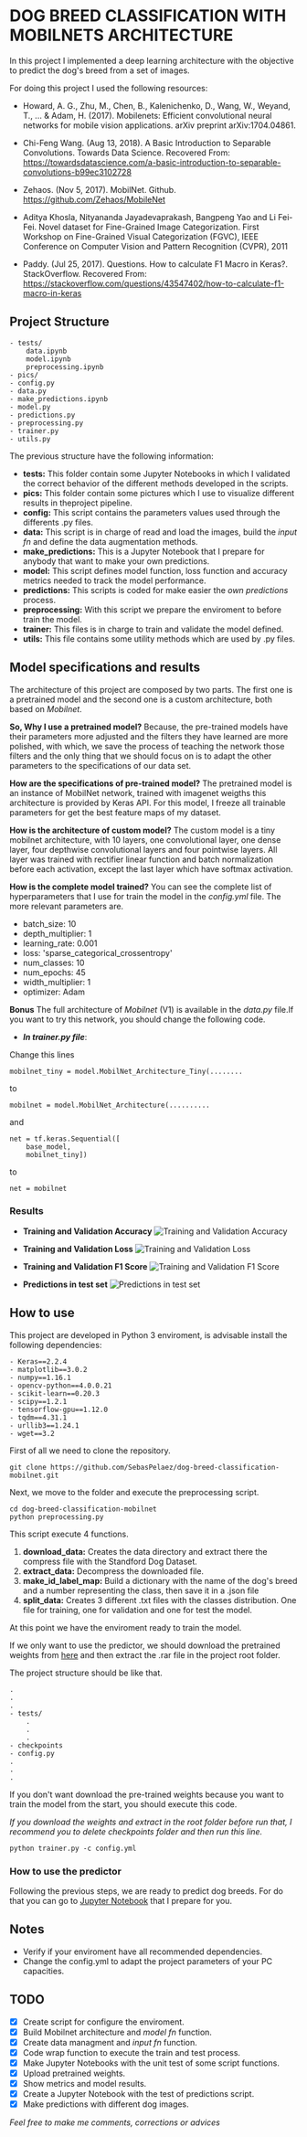 # DOG BREED CLASSIFICATION WITH MOBILNETS ARCHITECTURE

In this project I implemented a deep learning architecture with the objective to predict the dog's breed from a set of images.

For doing this project I used the following resources:

* Howard, A. G., Zhu, M., Chen, B., Kalenichenko, D., Wang, W., Weyand, T., ... & Adam, H. (2017). Mobilenets: Efficient convolutional neural networks for mobile vision applications. arXiv preprint arXiv:1704.04861.

* Chi-Feng Wang. (Aug 13, 2018). A Basic Introduction to Separable Convolutions. Towards Data Science. Recovered From: https://towardsdatascience.com/a-basic-introduction-to-separable-convolutions-b99ec3102728

* Zehaos. (Nov 5, 2017). MobilNet. Github. https://github.com/Zehaos/MobileNet

* Aditya Khosla, Nityananda Jayadevaprakash, Bangpeng Yao and Li Fei-Fei. Novel dataset for Fine-Grained Image Categorization. First Workshop on Fine-Grained Visual Categorization (FGVC), IEEE Conference on Computer Vision and Pattern Recognition (CVPR), 2011

* Paddy. (Jul 25, 2017). Questions. How to calculate F1 Macro in Keras?. StackOverflow. Recovered From: https://stackoverflow.com/questions/43547402/how-to-calculate-f1-macro-in-keras

## Project Structure

```
- tests/
    data.ipynb
    model.ipynb
    preprocessing.ipynb
- pics/
- config.py
- data.py
- make_predictions.ipynb
- model.py
- predictions.py
- preprocessing.py
- trainer.py
- utils.py
```

The previous structure have the following information:

* **tests:** This folder contain some Jupyter Notebooks in which I validated the correct behavior of the different methods developed in the scripts.
* **pics:** This folder contain some pictures which I use to visualize different results in theproject pipeline.
* **config:** This script contains the parameters values used through the differents .py files.
* **data:** This script is in charge of read and load the images, build the _input fn_ and define the data augmentation methods.
* **make_predictions:** This is a Jupyter Notebook that I prepare for anybody that want to make your own predictions.
* **model:** This script defines model function, loss function and accuracy metrics needed to track the model performance.
* **predictions:** This scripts is coded for make easier the _own predictions_ process.
* **preprocessing:** With this script we prepare the enviroment to before train the model.
* **trainer:** This files is in charge to train and validate the model defined.
* **utils:** This file contains some utility methods which are used by .py files.

## Model specifications and results

The architecture of this project are composed by two parts. The first one is a pretrained model and the second one is a custom architecture, both based on _Mobilnet_.

**So, Why I use a pretrained model?** Because, the pre-trained models have their parameters more adjusted and the filters they have learned are more polished, with which, we save the process of teaching the network those filters and the only thing that we should focus on is to adapt the other parameters to the specifications of our data set.

**How are the specifications of pre-trained model?** The pretrained model is an instance of MobilNet network, trained with imagenet weigths this architecture is provided by Keras API. For this model, I freeze all trainable parameters for get the best feature maps of my dataset.

**How is the architecture of custom model?** The custom model is a tiny mobilnet architecture, with 10 layers, one convolutional layer, one dense layer, four depthwise convolutional layers and four pointwise layers. All layer was trained with rectifier linear function and batch normalization before each activation, except the last layer which have softmax activation.

**How is the complete model trained?** You can see the complete list of hyperparameters that I use for train the model in the _config.yml_ file. The more relevant parameters are.
* batch_size: 10
* depth_multiplier: 1
* learning_rate: 0.001
* loss: 'sparse_categorical_crossentropy'
* num_classes: 10
* num_epochs: 45
* width_multiplier: 1
* optimizer: Adam

**Bonus** The full architecture of _Mobilnet_ (V1) is available in the _data.py_ file.If you want to try this network, you should change the following code.

* **_In trainer.py file_**:

Change this lines 

```
mobilnet_tiny = model.MobilNet_Architecture_Tiny(........
```
to 
```
mobilnet = model.MobilNet_Architecture(..........
```

and 

```
net = tf.keras.Sequential([
    base_model,
    mobilnet_tiny])
```
to
```
net = mobilnet
```

### Results
* **Training and Validation Accuracy**
![Training and Validation Accuracy](pics/Training_Validation_Accuracy.PNG)

* **Training and Validation Loss**
![Training and Validation Loss](pics/Training_Validation_Loss.PNG)

* **Training and Validation F1 Score**
![Training and Validation F1 Score](pics/Epoch_F1_Training_Validation.PNG)

* **Predictions in test set**
![Predictions in test set](pics/Predictions_Test_Set.PNG)


## How to use

This project are developed in Python 3 enviroment, is advisable install the following dependencies:

```
- Keras==2.2.4
- matplotlib==3.0.2
- numpy==1.16.1
- opencv-python==4.0.0.21
- scikit-learn==0.20.3
- scipy==1.2.1
- tensorflow-gpu==1.12.0
- tqdm==4.31.1
- urllib3==1.24.1
- wget==3.2
```

First of all we need to clone the repository.
```
git clone https://github.com/SebasPelaez/dog-breed-classification-mobilnet.git
```

Next, we move to the folder and execute the preprocessing script.
```
cd dog-breed-classification-mobilnet
python preprocessing.py
```

This script execute 4 functions.

1. **download_data:** Creates the data directory and extract there the compress file with the Standford Dog Dataset.
2. **extract_data:** Decompress the downloaded file.
3. **make_id_label_map:** Build a dictionary with the name of the dog's breed and a number representing the class, then save it in a .json file
4. **split_data:** Creates 3 different .txt files with the classes distribution. One file for training, one for validation and one for test the model.

At this point we have the enviroment ready to train the model.

If we only want to use the predictor, we should download the pretrained weights from [here](https://www.dropbox.com/s/lfccfplsi0ry2rf/dog_breed_classification_mobilnet_checkpoints.rar?dl=1) and then extract the .rar file in the project root folder.

The project structure should be like that.

```
.
.
.
- tests/
    .
    .
    .
- checkpoints
- config.py
.
.
.
```

If you don't want download the pre-trained weights because you want to train the model from the start, you should execute this code.

_If you download the weights and extract in the root folder before run that, I recommend you to delete checkpoints folder and then run this line._

```
python trainer.py -c config.yml
```

### How to use the predictor

Following the previous steps, we are ready to predict dog breeds. For do that you can go to [Jupyter Notebook](/make_predictions.ipynb) that I prepare for you.

## Notes

* Verify if your enviroment have all recommended dependencies.
* Change the config.yml to adapt the project parameters of your PC capacities.


## TODO

- [x] Create script for configure the enviroment.
- [x] Build Mobilnet architecture and _model fn_ function.
- [x] Create data managment and _input fn_ function.
- [x] Code wrap function to execute the train and test process.
- [x] Make Jupyter Notebooks with the unit test of some script functions.
- [x] Upload pretrained weights.
- [x] Show metrics and model results.
- [x] Create a Jupyter Notebook with the test of predictions script.
- [x] Make predictions with different dog images.

_Feel free to make me comments, corrections or advices_
